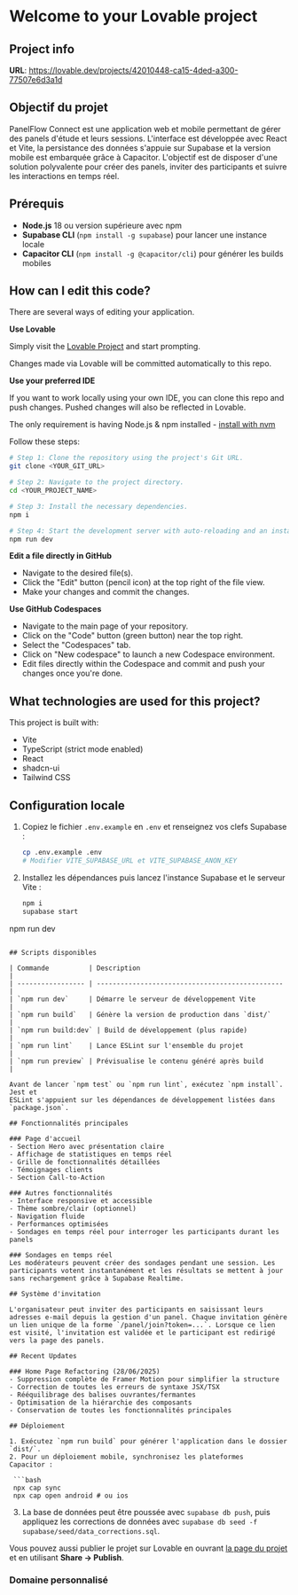 # Welcome to your Lovable project

## Project info

**URL**: https://lovable.dev/projects/42010448-ca15-4ded-a300-77507e6d3a1d

## Objectif du projet

PanelFlow Connect est une application web et mobile permettant de gérer des
panels d'étude et leurs sessions. L'interface est développée avec React et
Vite, la persistance des données s'appuie sur Supabase et la version mobile est
embarquée grâce à Capacitor. L'objectif est de disposer d'une solution
polyvalente pour créer des panels, inviter des participants et suivre les
interactions en temps réel.

## Prérequis

- **Node.js** 18 ou version supérieure avec npm
- **Supabase CLI** (`npm install -g supabase`) pour lancer une instance locale
- **Capacitor CLI** (`npm install -g @capacitor/cli`) pour générer les builds
  mobiles

## How can I edit this code?

There are several ways of editing your application.

**Use Lovable**

Simply visit the [Lovable Project](https://lovable.dev/projects/42010448-ca15-4ded-a300-77507e6d3a1d) and start prompting.

Changes made via Lovable will be committed automatically to this repo.

**Use your preferred IDE**

If you want to work locally using your own IDE, you can clone this repo and push changes. Pushed changes will also be reflected in Lovable.

The only requirement is having Node.js & npm installed - [install with nvm](https://github.com/nvm-sh/nvm#installing-and-updating)

Follow these steps:

```sh
# Step 1: Clone the repository using the project's Git URL.
git clone <YOUR_GIT_URL>

# Step 2: Navigate to the project directory.
cd <YOUR_PROJECT_NAME>

# Step 3: Install the necessary dependencies.
npm i

# Step 4: Start the development server with auto-reloading and an instant preview.
npm run dev
```

**Edit a file directly in GitHub**

- Navigate to the desired file(s).
- Click the "Edit" button (pencil icon) at the top right of the file view.
- Make your changes and commit the changes.

**Use GitHub Codespaces**

- Navigate to the main page of your repository.
- Click on the "Code" button (green button) near the top right.
- Select the "Codespaces" tab.
- Click on "New codespace" to launch a new Codespace environment.
- Edit files directly within the Codespace and commit and push your changes once you're done.

## What technologies are used for this project?

This project is built with:

- Vite
- TypeScript (strict mode enabled)
- React
- shadcn-ui
- Tailwind CSS

## Configuration locale

1. Copiez le fichier `.env.example` en `.env` et renseignez vos clefs Supabase :

   ```bash
   cp .env.example .env
   # Modifier VITE_SUPABASE_URL et VITE_SUPABASE_ANON_KEY
   ```

2. Installez les dépendances puis lancez l'instance Supabase et le serveur Vite :

   ```bash
   npm i
   supabase start
  npm run dev
  ```

## Scripts disponibles

| Commande          | Description                                     |
| ----------------- | ----------------------------------------------- |
| `npm run dev`     | Démarre le serveur de développement Vite        |
| `npm run build`   | Génère la version de production dans `dist/`    |
| `npm run build:dev` | Build de développement (plus rapide)           |
| `npm run lint`    | Lance ESLint sur l'ensemble du projet           |
| `npm run preview` | Prévisualise le contenu généré après build      |

Avant de lancer `npm test` ou `npm run lint`, exécutez `npm install`. Jest et
ESLint s'appuient sur les dépendances de développement listées dans
`package.json`.

## Fonctionnalités principales

### Page d'accueil
- Section Hero avec présentation claire
- Affichage de statistiques en temps réel
- Grille de fonctionnalités détaillées
- Témoignages clients
- Section Call-to-Action

### Autres fonctionnalités
- Interface responsive et accessible
- Thème sombre/clair (optionnel)
- Navigation fluide
- Performances optimisées
- Sondages en temps réel pour interroger les participants durant les panels

### Sondages en temps réel
Les modérateurs peuvent créer des sondages pendant une session. Les participants votent instantanément et les résultats se mettent à jour sans rechargement grâce à Supabase Realtime.

## Système d'invitation

L'organisateur peut inviter des participants en saisissant leurs adresses e‑mail depuis la gestion d'un panel. Chaque invitation génère un lien unique de la forme `/panel/join?token=...`. Lorsque ce lien est visité, l'invitation est validée et le participant est redirigé vers la page des panels.

## Recent Updates

### Home Page Refactoring (28/06/2025)
- Suppression complète de Framer Motion pour simplifier la structure
- Correction de toutes les erreurs de syntaxe JSX/TSX
- Rééquilibrage des balises ouvrantes/fermantes
- Optimisation de la hiérarchie des composants
- Conservation de toutes les fonctionnalités principales

## Déploiement

1. Exécutez `npm run build` pour générer l'application dans le dossier `dist/`.
2. Pour un déploiement mobile, synchronisez les plateformes Capacitor :

   ```bash
   npx cap sync
   npx cap open android # ou ios
   ```
3. La base de données peut être poussée avec `supabase db push`, puis appliquez
   les corrections de données avec `supabase db seed -f supabase/seed/data_corrections.sql`.

Vous pouvez aussi publier le projet sur Lovable en ouvrant
[la page du projet](https://lovable.dev/projects/42010448-ca15-4ded-a300-77507e6d3a1d)
et en utilisant **Share → Publish**.

### Domaine personnalisé
